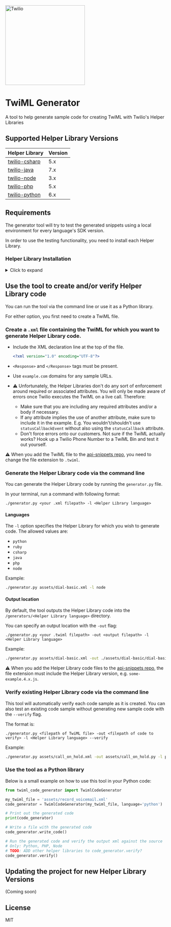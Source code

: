 <a href="https://www.twilio.com">
  <img src="https://static0.twilio.com/marketing/bundles/marketing/img/logos/wordmark-red.svg" alt="Twilio" width="250" />
</a>

# TwiML Generator
A tool to help generate sample code for creating TwiML with Twilio's Helper Libraries

## Supported Helper Library Versions

| Helper Library  | Version |
| :-------------  |:------------- |
| [twilio-csharp](https://github.com/twilio/twilio-csharp/) | 5.x |
| [twilio-java](https://github.com/twilio/twilio-java/) | 7.x |
| [twilio-node](https://github.com/twilio/twilio-node/) | 3.x |
| [twilio-php](https://github.com/twilio/twilio-php/) | 5.x |
| [twilio-python](https://github.com/twilio/twilio-python/) | 6.x |


## Requirements
The generator tool will try to test the generated snippets using a local
environment for every language's SDK version.

In order to use the testing functionality, you need to install each Helper Library. 

### Helper Library Installation
<details>
  <summary>Click to expand</summary>

#### twilio-csharp

- [twilio-csharp GitHub Repo](https://github.com/twilio/twilio-csharp/)
- Requirements: 
  - .NET Core 1.0+
- Installation: 
  - From within this project's root directory, run the following command: 
  ```bash
  dotnet add package Twilio
  ```
  
#### twilio-java

- [twilio-java GitHub Repo](https://github.com/twilio/twilio-java)
- Requirements: 
  - Java 8
  - Maven
    - I think you can install this with Homebrew? 
    
    ```bash
    brew cask install java
    brew install maven
    ```
- Installation: 
  - Download `.jar` file for the desired version of Twilio SDK
    1. Go to [mvnrepository.com](https://mvnrepository.com/artifact/com.twilio.sdk/twilio) and click on the version of the Helper Library you need. 
    1. In the table at the top of the page, find **Files** and click on **jar** (may need to click on **View All** and select the `twilio-<version number>-jar-with-dependencies.jar` file?)
    1. Place the `.jar` file in this project's `./lib/` directory.

#### twilio-python

- [twilio-python GitHub Repo](https://github.com/twilio/twilio-python)
- Requirements: 
  - Python 3.7+
- Installation: 
  - Install `twilio` sdk with `pip` (already in requirements.txt)
  (does this work with pip3? idk)

  ```bash
  pip3 install twilio
  ```

#### twilio-ruby

- [twilio-ruby GitHub Repo](https://github.com/twilio/twilio-ruby)

- Requirements: 
  - Ruby 3.1
  - RubyGems

- Installation: 
  - Install ruby and `twilio-ruby` gem
  - (In the root ?)

  ```bash
  gem install twilio-ruby -v 5.76.0
  ```

#### twilio-php

- [twilio-php GitHub Repo](https://github.com/twilio/twilio-php/)
- Requirements: 
  - PHP 8
  - [Composer](https://getcomposer.org/download/)
- Installation: 
  - In the root directory of this project, run the following command: 
  ```bash
  composer require twilio/sdk
  ```

#### twilio-node

- [twilio-node GitHub Repo](https://github.com/twilio/twilio-node/)
- Requirements: 
  - Node.js 14+
- Installation: 
  - In the root directory of this project, run the following command: 
    
  ```bash
  npm install twilio
  ```

#### twilio-go (Coming soon?)

- [twilio-go GitHub Repo](https://github.com/twilio/twilio-go)

</details>

## Use the tool to create and/or verify Helper Library code

You can run the tool via the command line or use it as a Python library. 

For either option, you first need to create a TwiML file. 

### Create a `.xml` file containing the TwiML for which you want to generate Helper Library code. 

- Include the XML declaration line at the top of the file. 

  ```xml
  <?xml version="1.0" encoding="UTF-8"?>
  ```

- `<Response>` and `</Response>` tags must be present. 
- Use `example.com` domains for any sample URLs. 
- :warning: Unfortunately, the Helper Libraries don't do any sort of enforcement around required or associated attributes. You will only be made aware of errors once Twilio executes the TwiML on a live call. Therefore: 
  - Make sure that you are including any required attributes and/or a body if necessary. 
  - If any attribute implies the use of another attribute, make sure to include it in the example. E.g. You wouldn't/shouldn't use `statusCallbackEvent` without also using the `statusCallback` attribute. 
  - Don't force errors onto our customers. Not sure if the TwiML actually works? Hook up a Twilio Phone Number to a TwiML Bin and test it out yourself.

:warning: When you add the TwiML file to the [api-snippets repo](https://github.com/TwilioDevEd/api-snippets/tree/master/twiml), you need to change the file extension to `.twiml`. 

### Generate the Helper Library code via the command line

  You can generate the Helper Library code by running the `generator.py` file.

  In your terminal, run a command with following format: 
  
  `./generator.py <your .xml filepath> -l <Helper Library language>`
  
  #### Languages

  The `-l` option specifies the Helper Library for which you wish to generate code. The allowed values are: 
  - `python` 
  - `ruby`
  - `csharp`
  - `java`
  - `php`
  - `node`
  
  Example: 
  ```bash
  ./generator.py assets/dial-basic.xml -l node
  ```

  #### Output location 

  By default, the tool outputs the Helper Library code into the `/generators/<Helper Library language>` directory. 

  You can specify an output location with the `-out` flag: 

  ```
  ./generator.py <your .twiml filepath> -out <output filepath> -l <Helper Library language>
  ```

  Example: 
  ```bash
  ./generator.py assets/dial-basic.xml -out ./assets/dial-basic/dial-basic.4.x.js -l node
  ```

  :warning: When you add the Helper Library code files to the [api-snippets repo](https://github.com/TwilioDevEd/api-snippets/tree/master/twiml), the file extension must include the Helper Library version, e.g. `some-example.4.x.js`.  

  
### Verify existing Helper Library code via the command line

This tool will automatically verify each code sample as it is created. You can also test an existing code sample without generating new sample code with the `--verify` flag. 

The format is:

  `./generator.py <filepath of TwiML file> -out <filepath of code to verify> -l <Helper Library language> --verify`

Example: 
```bash
./generator.py assets/call_on_hold.xml -out assets/call_on_hold.py -l python --verify
```

### Use the tool as a Python library

Below is a small example on how to use this tool in your Python code:

```python
from twiml_code_generator import TwimlCodeGenerator

my_twiml_file = 'assets/record_voicemail.xml'
code_generator = TwimlCodeGenerator(my_twiml_file, language='python')

# Print out the generated code
print(code_generator)

# Write a file with the generated code
code_generator.write_code()

# Run the generated code and verify the output xml against the source
# Only: Python, PHP, Node
# TODO: ADD other helper libraries to code_generator.verify?
code_generator.verify()
```

## Updating the project for new Helper Library Versions

(Coming soon)

## License
MIT

